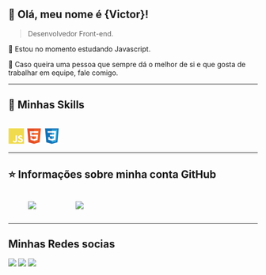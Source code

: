 ## 💜 Olá, meu nome é <strong>{Victor}!</strong>

> Desenvolvedor Front-end.

🔭 Estou no momento estudando Javascript.

💬 Caso queira uma pessoa que sempre dá o melhor de si e que gosta de trabalhar em equipe, fale comigo.

----

## 🚀 Minhas Skills
<div style="display: inline_block"><br>
  <img alt="Javascript" height="32" src="https://raw.githubusercontent.com/devicons/devicon/master/icons/javascript/javascript-plain.svg">
  <img alt="HTML" height="32" src="https://raw.githubusercontent.com/devicons/devicon/master/icons/html5/html5-original.svg">
  <img alt="CSS" height="32"src="https://raw.githubusercontent.com/devicons/devicon/master/icons/css3/css3-original.svg">
</div>

---

## ⭐ Informações sobre minha conta GitHub
<div style="display: flex">
  
<figure>
  <img height="138px" align="center" src="https://github-readme-stats.vercel.app/api?username=v0nor&show_icons=true&layout=compact&langs_count=7&theme=midnight-purple&locale=pt-br&border_radius=14px&bg_color=323232"/>
</figure>
<figure>
  <img height="138px" align="center" src="https://github-readme-stats.vercel.app/api/top-langs/?username=v0nor&layout=compact&langs_count=7&theme=midnight-purple&locale=pt-br&border_radius=14px&bg_color=323232"/>
</figure>
  
</div>

---


## Minhas Redes socias 
  <a href="https://www.instagram.com/vic.tt0r/" target="_blank"><img src="https://img.shields.io/badge/-Instagram-%23E4405F?style=for-the-badge&logo=instagram&logoColor=white" target="_blank"></a>
  <a href = "mailto:vonorvictor@gmail.com"><img src="https://img.shields.io/badge/-Gmail-%23333?style=for-the-badge&logo=gmail&logoColor=white" target="_blank"></a>
  <a href="https://www.linkedin.com/in/dev-victor" target="_blank"><img src="https://img.shields.io/badge/-LinkedIn-%230077B5?style=for-the-badge&logo=linkedin&logoColor=white" target="_blank"></a> 
